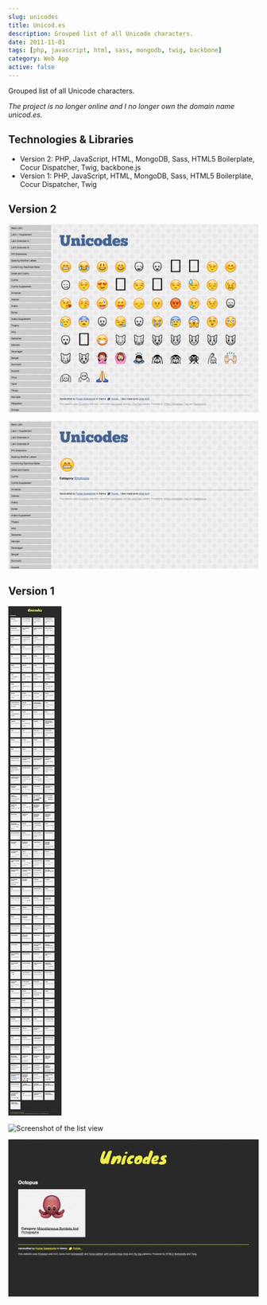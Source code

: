 ```yaml
---
slug: unicodes
title: Unicod.es
description: Grouped list of all Unicode characters.
date: 2011-11-01
tags: [php, javascript, html, sass, mongodb, twig, backbone]
category: Web App
active: false
---
```


Grouped list of all Unicode characters.

_The project is no longer online and I no longer own the domain name unicod.es._

## Technologies &amp; Libraries

- Version 2: PHP, JavaScript, HTML, MongoDB, Sass, HTML5 Boilerplate, Cocur Dispatcher, Twig, backbone.js
- Version 1: PHP, JavaScript, HTML, MongoDB, Sass, HTML5 Boilerplate, Cocur Dispatcher, Twig

## Version 2

![Screenshot of the list](/content/projects/unicodes/unicodes2-1.png)

![Screenshot of the detail view](/content/projects/unicodes/unicodes2-2.png)

## Version 1

![Screenshot of the list](/content/projects/unicodes/unicodes1-1.png)

![Screenshot of the list view](/content/projects/unicodes/unicodes1-2.png)

![Screenshot of the detail view](/content/projects/unicodes/unicodes1-3.png)
